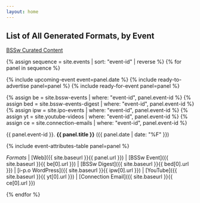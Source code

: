 ```yaml
---
layout: home
---
```

## List of All Generated Formats, by Event

[BSSw Curated Content](swr-panels-cc.md)

{% assign sequence = site.events | sort: "event-id" | reverse %}
{% for panel in sequence %}

{% include upcoming-event event=panel.date %}
{% include ready-to-advertise panel=panel %}
{% include ready-for-event panel=panel %}

{% assign be = site.bssw-events | where: "event-id", panel.event-id %}
{% assign bed = site.bssw-events-digest | where: "event-id", panel.event-id %}
{% assign ipw = site.ipo-events | where: "event-id", panel.event-id %}
{% assign yt = site.youtube-videos | where: "event-id", panel.event-id %}
{% assign ce = site.connection-emails | where: "event-id", panel.event-id %}

{{ panel.event-id }}\. **{{ panel.title }}** ({{ panel.date | date: "%F" }})

{% include event-attributes-table panel=panel %}

*Formats* | [Web]({{ site.baseurl }}{{ panel.url }}) | [BSSw Event]({{ site.baseurl }}{{ be[0].url }}) | [BSSw Digest]({{ site.baseurl }}{{ bed[0].url }}) | [i-p.o WordPress]({{ site.baseurl }}{{ ipw[0].url }})
 | [YouTube]({{ site.baseurl }}{{ yt[0].url }}) | [Connection Email]({{ site.baseurl }}{{ ce[0].url }})

{% endfor %}

